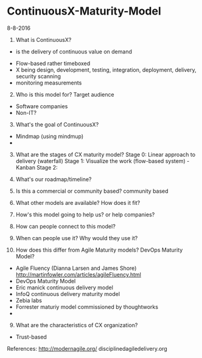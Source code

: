 # ContinuousX-Maturity-Model

8-8-2016
1. What is ContinuousX?
- is the delivery of continuous value on demand 
* Flow-based rather timeboxed
* X being design, development, testing, integration, deployment, delivery, security scanning
* monitoring measurements

2. Who is this model for? Target audience
* Software companies
* Non-IT?

3. What's the goal of ContinuousX?
* Mindmap (using mindmup)
* 
3. What are the stages of CX maturity model?
Stage 0: Linear approach to delivery (waterfall)
Stage 1: Visualize the work (flow-based system) - Kanban
Stage 2: 

2. What's our roadmap/timeline?
3. Is this a commercial or community based? community based 
4. What other models are available? How does it fit?
5. How's this model going to help us? or help companies? 

6. How can people connect to this model? 

7. When can people use it? Why would they use it?

8. How does this differ from Agile Maturity models? DevOps Maturity Model?
* Agile Fluency (Dianna Larsen and James Shore) http://martinfowler.com/articles/agileFluency.html
* DevOps Maturity Model 
* Eric manick continuous delivery model
* InfoQ continuous delivery maturity model
* Zebia labs
* Forrester maturiy model commissioned by thoughtworks
* 

9. What are the characteristics of CX organization?
* Trust-based

References:
http://modernagile.org/
disciplinedagiledelivery.org
